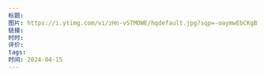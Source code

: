 ```yaml
---
标题: 
图片: https://i.ytimg.com/vi/zHn-vSTMOWE/hqdefault.jpg?sqp=-oaymwEbCKgBEF5IVfKriqkDDggBFQAAiEIYAXABwAEG&rs=AOn4CLDx5ETkbl0_CUUbRDtBvN98D7J57g
链接: 
时时: 
评价: 
tags: 
时间: 2024-04-15
---
```


